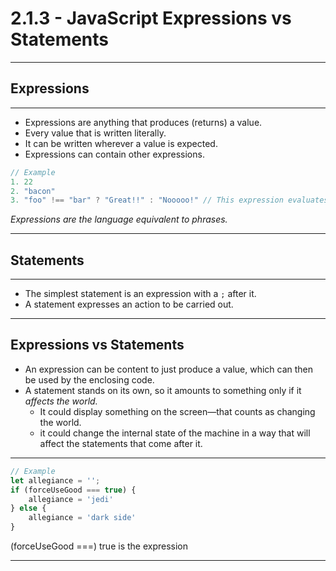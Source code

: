 # 2.1.3 - JavaScript Expressions vs Statements

---

## Expressions

---

- Expressions are anything that produces (returns) a value.
- Every value that is written literally.
- It can be written wherever a value is expected.
- Expressions can contain other expressions.

```js
// Example
1. 22
2. "bacon"
3. "foo" !== "bar" ? "Great!!" : "Nooooo!" // This expression evaluates to "Great!!"

```

_Expressions are the language equivalent to phrases._

---

## Statements

---

- The simplest statement is an expression with a `;` after it.
- A statement expresses an action to be carried out.

---

## Expressions vs Statements

- An expression can be content to just produce a value, which can then be used by the enclosing code.
- A statement stands on its own, so it amounts to something only if it _affects the world._ 
    - It could display something on the screen—that counts as changing the world.
    - it could change the internal state of the machine in a way that will affect the statements that come after it.

---

```js
// Example
let allegiance = '';
if (forceUseGood === true) {
    allegiance = 'jedi'
} else {
    allegiance = 'dark side'
}
```

(forceUseGood ===) true is the expression

---